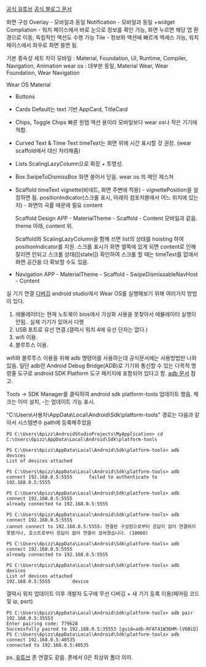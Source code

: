 
[공식 유튜브](https://www.youtube.com/watch?v=B7D3G6tC9n0)
[공식 블로그 문서](https://android-developers.googleblog.com/2021/10/compose-for-wear-os-now-in-developer.html)

화면 구성
Overlay - 모바일과 동일
Notification - 모바일과 동일
+widget
Compliation - 워치 페이스에서 바로 눈으로 정보를 확인 가능, 화면 누르면 해당 앱 환경으로 이동, 독립적인 액션도 수행 가능
Tile - 정보와 액션에 빠르게 엑세스 가능, 워치 페이스에서 좌우로 화면 쓸면 됨.


기본 종속성 세트 차이
모바일 : Material, Foundation, UI, Runtime, Compiler, Navigation, Animation 
wear os : 대부분 동일, Material Wear, Wear Foundation, Wear Navigation 


Wear OS Material
- Buttons
- Cards
	Default는 text 기반
	AppCard, TitleCard
- Chips, Toggle Chips
	빠른 원탭 액션 용이라 모바일보다 wear os나 작은 기기에 적합.
- Curved Text & Time Text
	timeText는 화면 위에 시간 표시할 것 권장. (wear scaffold에서 대신 처리해줌)
- Lists
	ScalingLazyColumn으로 확장 + 투명성.
- Box
	SwipeToDismissBox 화면 쓸어서 닫음. wear os 의 메인 제스쳐
- Scaffold
	timeText
	vignette(비네트, 화면 주변에 적용) - vignettePosition을 설정하면 됨.
	positionIndicator(스크롤 표시, 아래의 컴포저블에서 어느 위치에 있는지) - 화면의 곡률 때문에 필요 
	content

	Scaffold Design
	APP - MaterialTheme - Scaffold - Content
	모바일과 같음. theme 아래, content 위.
	
	Scaffold와 ScalingLazyColumn을 함께 쓰면 list의 상태를 hoisting 하여 positionIndicator를 지원.
	스크롤 표시가 화면 옆쪽에 있게 되면 content로 인해 잘리면 안되고 스크롤 상태([[state]]) 확인하여 스크롤 할 때는 timeText를 없애서 화면 공간을 더 확보할 수도 있음.

- Navigation
	APP - MaterialTheme - Scaffold - SwipeDismissableNavHost - Content



실 기기 연결 [디버깅](https://developer.android.com/training/wearables/apps/debugging?hl=ko)
android studio에서 Wear OS를 실행해보기 위해 여러가지 방법이 있다.
1. 에뮬레이터는 현재 노트북이 bios에서 가상화 사용을 못찾아서 에뮬레이터 실행이 안됨..
	실제 기기가 있어서 다행
2. USB 포트로 유선 연결.(갤럭시 워치 4에 유선 단자는 없다.)  
3. wifi 이용. 
4. 블루투스 이용.

wifi와 블루투스 이용을 위해 adb 명령어를 사용하는데 공식문서에는 사용방법만 나와 있음.
일단 adb란 Android Debug Bridge(ADB)로 기기와 통신할 수 있는 다목적 명령줄 도구로 android SDK Platform 도구 패키지에 포함되어 있다고 함. [adb 문서](https://developer.android.com/studio/command-line/adb?hl=ko) 참고.

Tools -> SDK Manager를 클릭하여 android sdk platform-tools 업데이트 했음.
체크는 이미 설치, -는 업데이트 가능 표시.

"C:\Users\사용자\AppData\Local\Android\Sdk\platform-tools" 경로는 다음과 같아서 시스템변수 path에 등록해주었음

```
PS C:\Users\6pizz\AndroidStudioProjects\MyApplication> cd C:\Users\6pizz\AppData\Local\Android\Sdk\platform-tools

PS C:\Users\6pizz\AppData\Local\Android\Sdk\platform-tools> adb devices
List of devices attached

PS C:\Users\6pizz\AppData\Local\Android\Sdk\platform-tools> adb connect 192.168.0.5:5555      failed to authenticate to 192.168.0.5:5555

PS C:\Users\6pizz\AppData\Local\Android\Sdk\platform-tools> adb connect 192.168.0.5:5555
already connected to 192.168.0.5:5555

PS C:\Users\6pizz\AppData\Local\Android\Sdk\platform-tools> adb connect 192.168.0.5:5555
cannot connect to 192.168.0.5:5555: 연결된 구성원으로부터 응답이 없어 연결하지 못했거나, 호스트로부터 응답이 없어 연결이 끊어졌습니다. (10060)

PS C:\Users\6pizz\AppData\Local\Android\Sdk\platform-tools> adb connect 192.168.0.5:5555
already connected to 192.168.0.5:5555

PS C:\Users\6pizz\AppData\Local\Android\Sdk\platform-tools> adb devices
List of devices attached
192.168.0.5:5555        device

```


갤럭시 워치 업데이트 이후 개발자 도구에 무선 디버깅 + 새 기기 등록 이용(페어링 코드 및 ip, port) 
```
PS C:\Users\6pizz\AppData\Local\Android\Sdk\platform-tools> adb pair 192.168.0.5:35553   
Enter pairing code: 779628
Successfully paired to 192.168.0.5:35553 [guid=adb-RFAT41W36HM-lV6BiQ]
PS C:\Users\6pizz\AppData\Local\Android\Sdk\platform-tools> adb connect 192.168.0.5:40535
connected to 192.168.0.5:40535
```

ps. [유튜브](https://www.youtube.com/watch?v=mnYKta1I0PU) 폰 연결도 같음. 폰에서 0은 최상위 폴더 의미.